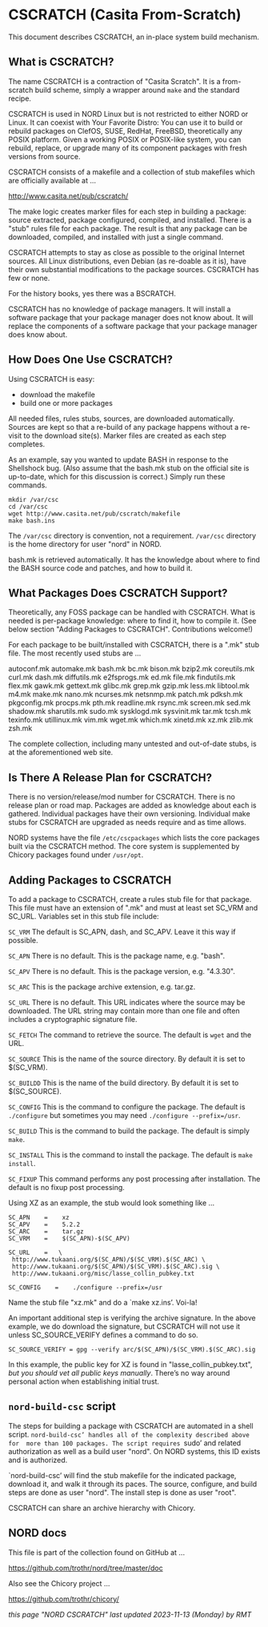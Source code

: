 # CSCRATCH (Casita From-Scratch)

This document describes CSCRATCH, an in-place system build mechanism.

## What is CSCRATCH?

The name CSCRATCH is a contraction of "Casita Scratch". 
It is a from-scratch build scheme, simply a wrapper around `make` and the standard recipe.

CSCRATCH is used in NORD Linux but is not restricted to either NORD or Linux. 
It can coexist with Your Favorite Distro: You can use it to build or rebuild 
packages on ClefOS, SUSE, RedHat, FreeBSD, theoretically any POSIX platform. 
Given a working POSIX or POSIX-like system, you can rebuild, replace, 
or upgrade many of its component packages with fresh versions from source. 

CSCRATCH consists of a makefile and a collection of stub makefiles 
which are officially available at ... 

http://www.casita.net/pub/cscratch/

The make logic creates marker files for each step in building a package: 
source extracted, package configured, compiled, and installed. There is 
a "stub" rules file for each package. The result is that any package 
can be downloaded, compiled, and installed with just a single command. 

CSCRATCH attempts to stay as close as possible to the original Internet 
sources. All Linux distributions, even Debian (as re-doable as it is), 
have their own substantial modifications to the package sources. 
CSCRATCH has few or none. 

For the history books, yes there was a BSCRATCH. 

CSCRATCH has no knowledge of package managers. It will install a software 
package that your package manager does not know about. It will replace 
the components of a software package that your package manager does know about. 

## How Does One Use CSCRATCH?

Using CSCRATCH is easy: 

* download the makefile 
* build one or more packages 

All needed files, rules stubs, sources, are downloaded automatically. 
Sources are kept so that a re-build of any package happens without a 
re-visit to the download site(s). Marker files are created as each 
step completes. 

As an example, say you wanted to update BASH in response to the Shellshock 
bug. (Also assume that the bash.mk stub on the official site is up-to-date, 
which for this discussion is correct.) Simply run these commands. 

    mkdir /var/csc
    cd /var/csc
    wget http://www.casita.net/pub/cscratch/makefile
    make bash.ins

The `/var/csc` directory is convention, not a requirement. 
`/var/csc` directory is the home directory for user "nord" in NORD. 

bash.mk is retrieved automatically. 
It has the knowledge about where to find the BASH source code and patches, 
and how to build it. 

## What Packages Does CSCRATCH Support?

Theoretically, any FOSS package can be handled with CSCRATCH. 
What is needed is per-package knowledge: where to find it, how to compile it. 
(See below section "Adding Packages to CSCRATCH". Contributions welcome!) 

For each package to be built/installed with CSCRATCH, there is a 
".mk" stub file. The most recently used stubs are ...

 autoconf.mk automake.mk bash.mk bc.mk bison.mk bzip2.mk coreutils.mk curl.mk 
 dash.mk diffutils.mk e2fsprogs.mk ed.mk file.mk findutils.mk flex.mk gawk.mk 
 gettext.mk glibc.mk grep.mk gzip.mk less.mk libtool.mk m4.mk make.mk nano.mk 
 ncurses.mk netsnmp.mk patch.mk pdksh.mk pkgconfig.mk procps.mk pth.mk 
 readline.mk rsync.mk screen.mk sed.mk shadow.mk sharutils.mk sudo.mk 
 sysklogd.mk sysvinit.mk tar.mk tcsh.mk texinfo.mk utillinux.mk vim.mk 
 wget.mk which.mk xinetd.mk xz.mk zlib.mk zsh.mk

The complete collection, including many untested and out-of-date stubs, 
is at the aforementioned web site. 

## Is There A Release Plan for CSCRATCH?

There is no version/release/mod number for CSCRATCH. 
There is no release plan or road map. 
Packages are added as knowledge about each is gathered. 
Individual packages have their own versioning. 
Individual make stubs for CSCRATCH are upgraded as needs require and as time allows. 

NORD systems have the file `/etc/cscpackages` which lists
the core packages built via the CSCRATCH method. The core system
is supplemented by Chicory packages found under `/usr/opt`.

## Adding Packages to CSCRATCH

To add a package to CSCRATCH, create a rules stub file for that package. 
This file must have an extension of ".mk" and must at least set SC_VRM 
and SC_URL.  Variables set in this stub file include: 

`SC_VRM`
The default is SC_APN, dash, and SC_APV. Leave it this way if possible. 

`SC_APN`
There is no default. This is the package name, e.g. "bash". 

`SC_APV`
There is no default. This is the package version, e.g. "4.3.30". 

`SC_ARC`
This is the package archive extension, e.g. tar.gz. 

`SC_URL`
There is no default.  This URL indicates where the source may be downloaded. 
The URL string may contain more than one file and often includes a 
cryptographic signature file. 

`SC_FETCH`
The command to retrieve the source. The default is `wget` and the URL.

`SC_SOURCE`
This is the name of the source directory. By default it is set to $(SC_VRM). 

`SC_BUILDD`
This is the name of the build directory. By default it is set to $(SC_SOURCE). 

`SC_CONFIG`
This is the command to configure the package. The default is `./configure`
but sometimes you may need `./configure --prefix=/usr`.

`SC_BUILD`
This is the command to build the package. The default is simply `make`.

`SC_INSTALL`
This is the command to install the package. The default is `make install`.

`SC_FIXUP`
This command performs any post processing after installation. 
The default is no fixup post processing. 

Using XZ as an example, the stub would look something like ... 

    SC_APN    =    xz
    SC_APV    =    5.2.2
    SC_ARC    =    tar.gz
    SC_VRM    =    $(SC_APN)-$(SC_APV)

    SC_URL    =   \
     http://www.tukaani.org/$(SC_APN)/$(SC_VRM).$(SC_ARC) \
     http://www.tukaani.org/$(SC_APN)/$(SC_VRM).$(SC_ARC).sig \
     http://www.tukaani.org/misc/lasse_collin_pubkey.txt

    SC_CONFIG    =    ./configure --prefix=/usr

Name the stub file "xz.mk" and do a `make xz.ins’. Voi-la! 

An important additional step is verifying the archive signature. 
In the above example, we do download the signature, but CSCRATCH 
will not use it unless SC_SOURCE_VERIFY defines a command to do so. 

    SC_SOURCE_VERIFY = gpg --verify arc/$(SC_APN)/$(SC_VRM).$(SC_ARC).sig

In this example, the public key for XZ is found in "lasse_collin_pubkey.txt", 
*but you should vet all public keys manually*. There’s no way around personal 
action when establishing initial trust. 

## `nord-build-csc` script

The steps for building a package with CSCRATCH are automated in a shell script. 
`nord-build-csc’ handles all of the complexity described above for 
more than 100 packages. The script requires `sudo’ and related authorization 
as well as a build user "nord". On NORD systems, this ID exists and is authorized. 

`nord-build-csc’ will find the stub makefile for the indicated package, 
download it, and walk it through its paces. The source, configure, and 
build steps are done as user "nord". The install step is done as user "root". 

CSCRATCH can share an archive hierarchy with Chicory. 

## NORD docs

This file is part of the collection found on GitHub at ...

https://github.com/trothr/nord/tree/master/doc

Also see the Chicory project ...

https://github.com/trothr/chicory/

*this page "NORD CSCRATCH" last updated 2023-11-13 (Monday) by RMT*


